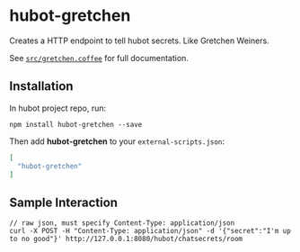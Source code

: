 # hubot-gretchen

Creates a HTTP endpoint to tell hubot secrets.  Like Gretchen Weiners.

See [`src/gretchen.coffee`](src/gretchen.coffee) for full documentation.

## Installation

In hubot project repo, run:

`npm install hubot-gretchen --save`

Then add **hubot-gretchen** to your `external-scripts.json`:

```json
[
  "hubot-gretchen"
]
```

## Sample Interaction

```
// raw json, must specify Content-Type: application/json
curl -X POST -H "Content-Type: application/json" -d '{"secret":"I'm up to no good"}' http://127.0.0.1:8080/hubot/chatsecrets/room
```

